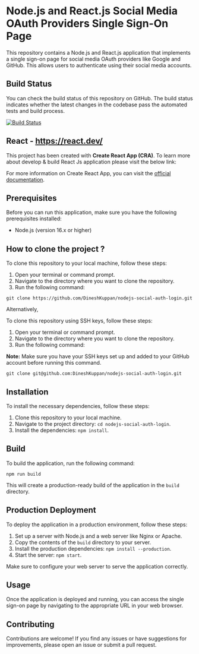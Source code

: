 # Node.js and React.js Social Media OAuth Providers Single Sign-On Page

This repository contains a Node.js and React.js application that implements a single sign-on page for social media OAuth providers like Google and GitHub. This allows users to authenticate using their social media accounts.

## Build Status

You can check the build status of this repository on GitHub. The build status indicates whether the latest changes in the codebase pass the automated tests and build process.

[![Build Status](https://github.com/DineshKuppan/nodejs-social-auth-login/workflows/Build/badge.svg)](https://github.com/DineshKuppan/nodejs-social-auth-login/actions)

## React - https://react.dev/

This project has been created with **Create React App (CRA)**. To learn more about develop & build React Js application please visit the below link:

For more information on Create React App, you can visit the [official documentation](https://create-react-app.dev/).

## Prerequisites

Before you can run this application, make sure you have the following prerequisites installed:

- Node.js (version 16.x or higher)

## How to clone the project ?

To clone this repository to your local machine, follow these steps:

1. Open your terminal or command prompt.
2. Navigate to the directory where you want to clone the repository.
3. Run the following command:

```
git clone https://github.com/DineshKuppan/nodejs-social-auth-login.git
```

Alternatively,

To clone this repository using SSH keys, follow these steps:

1. Open your terminal or command prompt.
2. Navigate to the directory where you want to clone the repository.
3. Run the following command:

**Note:** Make sure you have your SSH keys set up and added to your GitHub account before running this command.

```
git clone git@github.com:DineshKuppan/nodejs-social-auth-login.git
```

## Installation

To install the necessary dependencies, follow these steps:

1. Clone this repository to your local machine.
2. Navigate to the project directory: `cd nodejs-social-auth-login`.
3. Install the dependencies: `npm install`.

## Build

To build the application, run the following command:

```
npm run build
```

This will create a production-ready build of the application in the `build` directory.

## Production Deployment

To deploy the application in a production environment, follow these steps:

1. Set up a server with Node.js and a web server like Nginx or Apache.
2. Copy the contents of the `build` directory to your server.
3. Install the production dependencies: `npm install --production`.
4. Start the server: `npm start`.

Make sure to configure your web server to serve the application correctly.

## Usage

Once the application is deployed and running, you can access the single sign-on page by navigating to the appropriate URL in your web browser.

## Contributing

Contributions are welcome! If you find any issues or have suggestions for improvements, please open an issue or submit a pull request.
